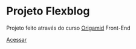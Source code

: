 # Projeto Flexblog

Projeto feito através do curso [Origamid](https://www.origamid.com/) Front-End

[Acessar](https://guilhermeroberto.github.io/projeto-flexblog/)
